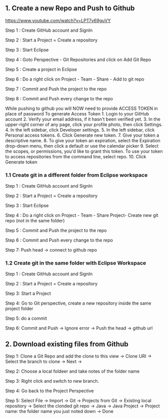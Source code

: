 ## 1. Create a new Repo and Push to Github

https://www.youtube.com/watch?v=LPT7v69guVY

Step 1 : Create GitHub account and SignIn

Step 2 : Start a Project = Create a repository

Step 3 : Start Eclipse

Step 4 : Goto Perspective - Git Repositories and click on Add Git Repo

Step 5 : Create a project in Eclipse

Step 6 : Do a right click on Project - Team - Share - Add to git repo

Step 7 : Commit and Push the project to the repo

Step 8 : Commit and Push every change to the repo

While pushing to github you will NOW need to provide ACCESS TOKEN in place of password To generate Access Token 1. Login to your GitHub account 2. Verify your email address, if it hasn't been verified yet. 3. In the upper-right corner of any page, click your profile photo, then click Settings. 4. In the left sidebar, click Developer settings. 5. In the left sidebar, click Personal access tokens. 6. Click Generate new token. 7. Give your token a descriptive name. 8. To give your token an expiration, select the Expiration drop-down menu, then click a default or use the calendar picker 9. Select the scopes, or permissions, you'd like to grant this token. To use your token to access repositories from the command line, select repo. 10. Click Generate token



### 1.1 Create git in a different folder from Eclipse workspace

Step 1 : Create GitHub account and SignIn

Step 2 : Start a Project = Create a repository

Step 3 : Start Eclipse

Step 4 : Do a right click on Project - Team - Share Project- Create new git repo (not in the same folder)

Step 5 : Commit and Push the project to the repo

Step 6 : Commit and Push every change to the repo

Step 7: Push head -> connect to github repo



### 1.2 Create git in the same folder with Eclipse Workspace 

Step 1 : Create GitHub account and SignIn

Step 2 : Start a Project = Create a repository

Step 3: Start a Project

Step 4: Go to Git perspective, create a new repository inside the same project folder

Step 5: do a commit 

Step 6: Commit and Push -> Ignore error -> Push the head -> github url





## 2. Download existing files from Github

Step 1: Clone a Git Repo and add the clone to this view -> Clone URI -> Select the branch to clone -> Next -> 

Step 2: Choose a local foldeer and take notes of the folder name

Step 3: Right click and switch to new branch.

Step 4: Go back to the Project Perspective

Step 5: Select File -> Import -> Git -> Projects from Git -> Existing local repository -> Select the clonded git repo -> Java -> Java Project -> Project name: the folder name you just noted down -> Done
